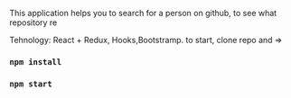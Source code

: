 This application helps you to search for a person on github, to see what repository re

Tehnology: React + Redux, Hooks,Bootstramp.
to start, clone repo and =>

### `npm install`

### `npm start`
